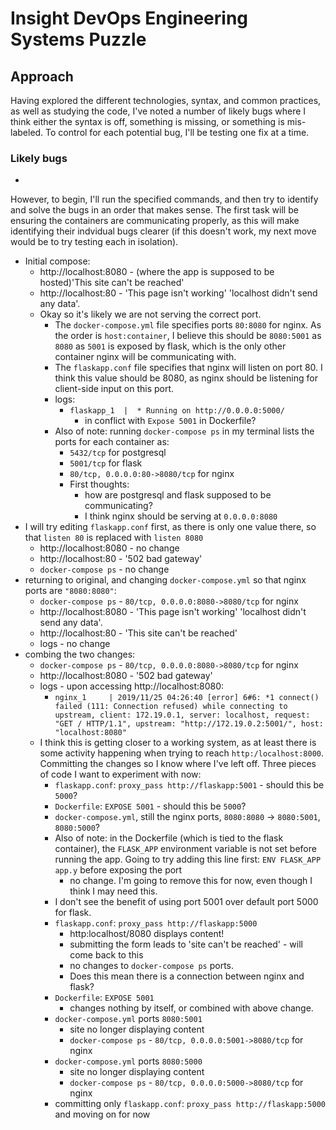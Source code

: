 # Insight DevOps Engineering Systems Puzzle

## Approach

Having explored the different technologies, syntax, and common practices, as well as studying the code, I've noted a number of likely bugs where I think either the syntax is off, something is missing, or something is mis-labeled. To control for each potential bug, I'll be testing one fix at a time.

### Likely bugs
 -

However, to begin, I'll run the specified commands, and then try to identify and solve the bugs in an order that makes sense. The first task will be ensuring the containers are communicating properly, as this will make identifying their indvidual bugs clearer (if this doesn't work, my next move would be to try testing each in isolation).

- Initial compose:
  - http://localhost:8080 - (where the app is supposed to be hosted)'This site can't be reached'
  - http://localhost:80 - 'This page isn't working' 'localhost didn't send any data'.
  - Okay so it's likely we are not serving the correct port.
    - The `docker-compose.yml` file specifies ports `80:8080` for nginx. As the order is `host:container`, I believe this should be `8080:5001` as `8080` as `5001` is exposed by flask, which is the only other container nginx will be communicating with.
    - The `flaskapp.conf` file specifies that nginx will listen on port 80. I think this value should be 8080, as nginx should be listening for client-side input on this port.
    - logs:
      - `flaskapp_1  |  * Running on http://0.0.0.0:5000/`
        - in conflict with `Expose 5001` in Dockerfile?
    - Also of note: running `docker-compose ps` in my terminal lists the ports for each container as:
      - `5432/tcp` for postgresql
      - `5001/tcp` for flask
      - `80/tcp, 0.0.0.0:80->8080/tcp` for nginx
      - First thoughts:
        - how are postgresql and flask supposed to be communicating?
        - I think nginx should be serving at `0.0.0.0:8080`
- I will try editing `flaskapp.conf` first, as there is only one value there, so that `listen 80` is replaced with `listen 8080`
  - http://localhost:8080 - no change
  - http://localhost:80 - '502 bad gateway'
  - `docker-compose ps` - no change
- returning to original, and changing `docker-compose.yml` so that nginx ports are `"8080:8080"`:
  - `docker-compose ps` - `80/tcp, 0.0.0.0:8080->8080/tcp` for nginx
  - http://localhost:8080 - 'This page isn't working' 'localhost didn't send any data'.
  - http://localhost:80 - 'This site can't be reached'
  - logs - no change
- combing the two changes:
  - `docker-compose ps` - `80/tcp, 0.0.0.0:8080->8080/tcp` for nginx
  - http://localhost:8080 - '502 bad gateway'
  - logs - upon accessing http://localhost:8080:
    - `nginx_1     | 2019/11/25 04:26:40 [error] 6#6: *1 connect() failed (111: Connection refused) while connecting to upstream, client: 172.19.0.1, server: localhost, request: "GET / HTTP/1.1", upstream: "http://172.19.0.2:5001/", host: "localhost:8080"`
  - I think this is getting closer to a working system, as at least there is some activity happening when trying to reach `http:/localhost:8000`. Committing the changes so I know where I've left off. Three pieces of code I want to experiment with now:
    - `flaskapp.conf`: `proxy_pass http://flaskapp:5001` - should this be `5000`?
    - `Dockerfile`: `EXPOSE 5001` - should this be `5000`?
    - `docker-compose.yml`, still the nginx ports, `8080:8080` -> `8080:5001`, `8080:5000`?
    - Also of note: in the Dockerfile (which is tied to the flask container), the `FLASK_APP` environment variable is not set before running the app. Going to try adding this line first:
      `ENV FLASK_APP app.y` before exposing the port
      - no change. I'm going to remove this for now, even though I think I may need this.
    - I don't see the benefit of using port 5001 over default port 5000 for flask.
    - `flaskapp.conf`: `proxy_pass http://flaskapp:5000`
      - http:localhost/8080 displays content!
      - submitting the form leads to 'site can't be reached' - will come back to this
      - no changes to `docker-compose ps` ports.
      - Does this mean there is a connection between nginx and flask?
    - `Dockerfile`: `EXPOSE 5001`
      - changes nothing by itself, or combined with above change.
    - `docker-compose.yml` ports `8080:5001`
      - site no longer displaying content
      - `docker-compose ps` - `80/tcp, 0.0.0.0:5001->8080/tcp` for nginx
    - `docker-compose.yml` ports `8080:5000`
      - site no longer displaying content
      - `docker-compose ps` - `80/tcp, 0.0.0.0:5000->8080/tcp` for nginx
    - committing only `flaskapp.conf`: `proxy_pass http://flaskapp:5000` and moving on for now
